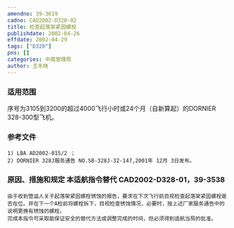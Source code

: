 ```yaml
---
amendno: 39-3619  
cadno: CAD2002-D328-02  
title: 检查起落架紧固螺栓  
publishdate: 2002-04-26  
effdate: 2002-04-29  
tags: ["D328"]  
pns: []  
categories: 中南管理局  
author: 王冬晓  
---
```

  
### 适用范围  
序号为3105到3200的超过4000飞行小时或24个月（自新算起）的DORNIER 328-300型飞机。  
  
<!--more-->  
### 参考文件  
    1) LBA AD2002-015/2 ；  
    2) DORNIER 328J服务通告 NO.SB-328J-32-147,2001年 12月 3日发布。  
  
### 原因、措施和规定 本适航指令替代 CAD2002-D328-01，39-3538  
    由于收到营运人关于起落架紧固螺栓锈蚀的报告，要求在下次飞行前目视检查起落架紧固螺栓是否在位。并在下一个A检前将螺栓拆下，目视检查锈蚀情况，必要时，按上述厂家服务通告中的说明更换有锈蚀的螺栓。  
    完成本指令可采取能保证安全的替代方法或调整完成的时间，但必须得到适航当局的批准。  
